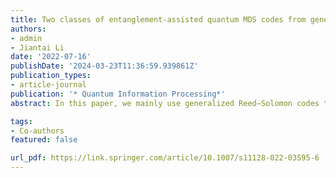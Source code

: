 ```yaml
---
title: Two classes of entanglement-assisted quantum MDS codes from generalized Reed–Solomon codes 
authors:
- admin
- Jiantai Li
date: '2022-07-16'
publishDate: '2024-03-23T11:36:59.939861Z'
publication_types:
- article-journal
publication: '* Quantum Information Processing*'
abstract: In this paper, we mainly use generalized Reed–Solomon codes to construct two classes of entanglement-assisted quantum MDS codes (EAQMDS codes for brevity), whose parameters are not covered by previously known ones. Moreover, the lengths of these EAQMDS codes are not divisors of , and the parameter c, the number of entangled bits, is more flexible.

tags:
- Co-authors
featured: false

url_pdf: https://link.springer.com/article/10.1007/s11128-022-03595-6
---
```

